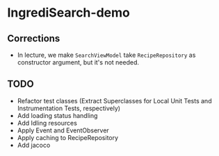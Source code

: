 # IngrediSearch-demo

## Corrections

- In lecture, we make `SearchViewModel` take `RecipeRepository` as constructor argument, but it's not needed.

## TODO

- Refactor test classes (Extract Superclasses for Local Unit Tests and Instrumentation Tests, respectively)
- Add loading status handling
- Add Idling resources
- Apply Event and EventObserver
- Apply caching to RecipeRepository
- Add jacoco
